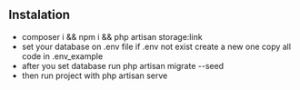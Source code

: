 ## Instalation

-   composer i && npm i && php artisan storage:link
-   set your database on .env file if .env not exist create a new one copy all code in .env_example
-   after you set database run php artisan migrate --seed
-   then run project with php artisan serve
